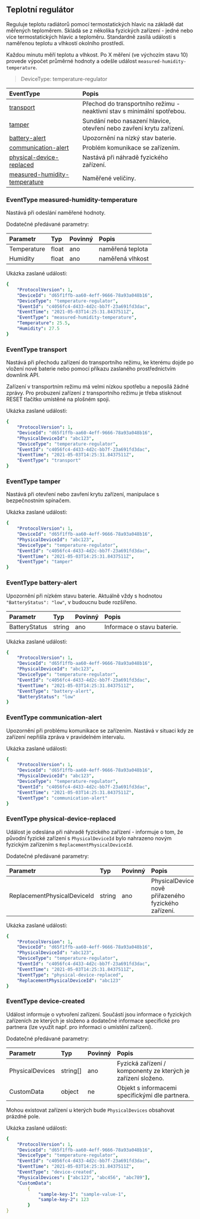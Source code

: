 ## Teplotní regulátor
Reguluje teplotu radiátorů pomocí termostatických hlavic na základě dat měřených teploměrem. Skládá se z několika fyzických zařízení - jedné nebo více termostatických hlavic a teploměru. Standardně zasílá události s naměřenou teplotu a vlhkostí okolního prostředí.

Každou minutu měří teplotu a vlhkost. Po X měření (ve výchozím stavu 10) provede výpočet průměrné hodnoty a odešle událost `measured-humidity-temperature`.

> DeviceType: temperature-regulator

| EventType                                                                 | Popis                                                                      |
|:--------------------------------------------------------------------------|:---------------------------------------------------------------------------|
| [transport](#eventtype-transport)                                         | Přechod do transportního režimu - neaktivní stav s minimální spotřebou.    |
| [tamper](#eventtype-tamper)                                               | Sundání nebo nasazení hlavice, otevření nebo zavření krytu zařízení.       |
| [battery-alert](#eventtype-battery-alert)                                 | Upozornění na nízký stav baterie.                                          |
| [communication-alert](#eventtype-communication-alert)                     | Problém komunikace se zařízením.                                           |
| [physical-device-replaced](#eventtype-physical-device-replaced)           | Nastává při náhradě fyzického zařízení.                                    |
| [measured-humidity-temperature](#eventtype-measured-humidity-temperature) | Naměřené veličiny.                                                         |

### EventType measured-humidity-temperature

Nastává při odeslání naměřené hodnoty.

Dodatečné předávané parametry:

| Parametr    | Typ   | Povinný | Popis            |
|:------------|:------|:--------|:-----------------|
| Temperature | float | ano     | naměřená teplota |
| Humidity    | float | ano     | naměřená vlhkost |

Ukázka zaslané události:

```yaml
{
    "ProtocolVersion": 1,
    "DeviceId": "d65f1ffb-aa60-4eff-9666-78a93a048b16",
    "DeviceType": "temperature-regulator",
    "EventId": "c4056fc4-d433-4d2c-bb7f-23a691fd3dac",
    "EventTime": "2021-05-03T14:25:31.8437511Z",
    "EventType": "measured-humidity-temperature",
    "Temperature": 25.5,
    "Humidity": 27.5
}
```

### EventType transport

Nastává při přechodu zařízení do transportního režimu, ke kterému dojde po vložení nové baterie nebo pomocí příkazu
zaslaného prostřednictvím downlink API.

Zařízení v transportním režimu má velmi nízkou spotřebu a neposílá žádné zprávy. Pro probuzení zařízení z transportního režimu
je třeba stisknout RESET tlačítko umístěné na plošném spoji.

Ukázka zaslané události:
```yaml
{
    "ProtocolVersion": 1,
    "DeviceId": "d65f1ffb-aa60-4eff-9666-78a93a048b16",
    "PhysicalDeviceId": "abc123",
    "DeviceType": "temperature-regulator",
    "EventId": "c4056fc4-d433-4d2c-bb7f-23a691fd3dac",
    "EventTime": "2021-05-03T14:25:31.8437511Z",
    "EventType": "transport"
}
```

### EventType tamper

Nastává při otevření nebo zavření krytu zařízení, manipulace s bezpečnostním spínačem.

Ukázka zaslané události:

```yaml
{
    "ProtocolVersion": 1,
    "DeviceId": "d65f1ffb-aa60-4eff-9666-78a93a048b16",
    "PhysicalDeviceId": "abc123",
    "DeviceType": "temperature-regulator",
    "EventId": "c4056fc4-d433-4d2c-bb7f-23a691fd3dac",
    "EventTime": "2021-05-03T14:25:31.8437511Z",
    "EventType": "tamper"
}
```

### EventType battery-alert

Upozornění při nízkém stavu baterie. Aktuálně vždy s hodnotou `"BatteryStatus": "low"`, v budoucnu bude rozšířeno.

| Parametr         | Typ    | Povinný | Popis                      |
|:-----------------|:-------|:--------|:---------------------------|
| BatteryStatus    | string | ano     | Informace o stavu baterie. |

Ukázka zaslané události:

```yaml
{
    "ProtocolVersion": 1,
    "DeviceId": "d65f1ffb-aa60-4eff-9666-78a93a048b16",
    "PhysicalDeviceId": "abc123",
    "DeviceType": "temperature-regulator",
    "EventId": "c4056fc4-d433-4d2c-bb7f-23a691fd3dac",
    "EventTime": "2021-05-03T14:25:31.8437511Z",
    "EventType": "battery-alert",
    "BatteryStatus": "low"
}
```

### EventType communication-alert

Upozornění při problému komunikace se zařízením. Nastává v situaci kdy ze zařízení nepřišla zpráva v pravidelném intervalu.

Ukázka zaslané události:

```yaml
{
    "ProtocolVersion": 1,
    "DeviceId": "d65f1ffb-aa60-4eff-9666-78a93a048b16",
    "PhysicalDeviceId": "abc123",
    "DeviceType": "temperature-regulator",
    "EventId": "c4056fc4-d433-4d2c-bb7f-23a691fd3dac",
    "EventTime": "2021-05-03T14:25:31.8437511Z",
    "EventType": "communication-alert"
}
```

### EventType physical-device-replaced

Událost je odeslána při náhradě fyzického zařízení - informuje o tom, že původní fyzické zařízení s `PhysicalDeviceId` bylo nahrazeno novým fyzickým zařízením s `ReplacementPhysicalDeviceId`. 

Dodatečné předávané parametry:

| Parametr                    | Typ    | Povinný | Popis                                                 |
|:----------------------------|:-------|:--------|:------------------------------------------------------|
| ReplacementPhysicalDeviceId | string | ano     | PhysicalDeviceId nově přiřazeného fyzického zařízení. |

Ukázka zaslané události:

```yaml
{
    "ProtocolVersion": 1,
    "DeviceId": "d65f1ffb-aa60-4eff-9666-78a93a048b16",
    "PhysicalDeviceId": "abc123",
    "DeviceType": "temperature-regulator",
    "EventId": "c4056fc4-d433-4d2c-bb7f-23a691fd3dac",
    "EventTime": "2021-05-03T14:25:31.8437511Z",
    "EventType": "physical-device-replaced",
    "ReplacementPhysicalDeviceId": "abc123"
}
```

### EventType device-created

Událost informuje o vytvoření zařízení. Součástí jsou informace o fyzických zařízeních ze kterých je složeno a dodatečné informace specifické pro partnera (lze využít např. pro informaci o umístění zařízení).

Dodatečné předávané parametry:

| Parametr                    | Typ      | Povinný | Popis                                                              |
|:----------------------------|:---------|:--------|:-------------------------------------------------------------------|
| PhysicalDevices             | string[] | ano     | Fyzická zařízení / komponenty ze kterých je zařízení složeno.      |
| CustomData                  | object   | ne      | Objekt s informacemi specifickými dle partnera.                    |

Mohou existovat zařízení u kterých bude `PhysicalDevices` obsahovat prázdné pole.

Ukázka zaslané události:

```yaml
{
    "ProtocolVersion": 1,
    "DeviceId": "d65f1ffb-aa60-4eff-9666-78a93a048b16",
    "DeviceType": "temperature-regulator",
    "EventId": "c4056fc4-d433-4d2c-bb7f-23a691fd3dac",
    "EventTime": "2021-05-03T14:25:31.8437511Z",
    "EventType": "device-created",
    "PhysicalDevices": ["abc123", "abc456", "abc789"],
    "CustomData":
        {
            "sample-key-1": "sample-value-1",
            "sample-key-2": 123 
        }
}
```